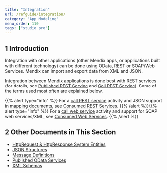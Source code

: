 ```yaml
---
title: "Integration"
url: /refguide/integration/
category: "App Modeling"
menu_order: 110
tags: ["studio pro"]
---
```


## 1 Introduction

Integration with other applications (other Mendix apps, or applications built with different technology) can be done using OData, REST or SOAP/Web Services. Mendix can import and export data from XML and JSON.

Integration between Mendix applications is done best with REST services (for details, see [Published REST Service](/refguide/published-rest-services/) and [Call REST Service](/refguide/call-rest-action/)). Some of the terms used most often are explained below.

{{% alert type="info" %}}
For a [call REST service](/refguide/call-rest-action/) activity and JSON support in [mapping documents](/refguide/mapping-documents/), see [Consumed REST Services](/refguide/consumed-rest-services/).
{{% /alert %}}{{% alert type="info" %}}
For a [call web service](/refguide/call-web-service-action/) activity and support for SOAP web services/XML, see [Consumed Web Services](/refguide/consumed-web-services/).
{{% /alert %}}

## 2 Other Documents in This Section

* [HttpRequest & HttpResponse System Entities](http-request-and-response-entities)
* [JSON Structures](/refguide/json-structures/)
* [Message Definitions](/refguide/message-definitions/)
* [Published OData Services](/refguide/published-odata-services/)
* [XML Schemas](/refguide/xml-schemas/)
